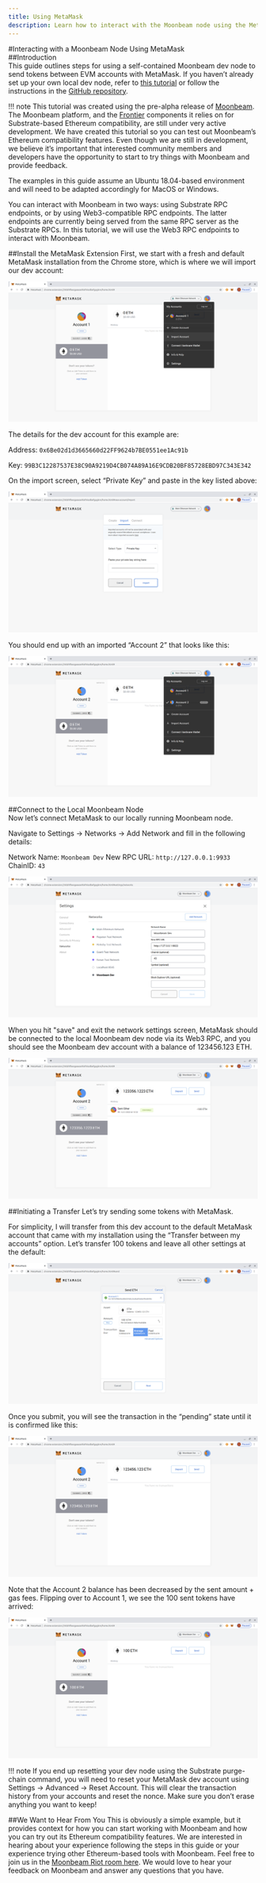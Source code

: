 ```yaml
---
title: Using MetaMask
description: Learn how to interact with the Moonbeam node using the MetaMask browser plug-in.
---
```

#Interacting with a Moonbeam Node Using MetaMask  
##Introduction  
This guide outlines steps for using a self-contained Moonbeam dev node to send tokens between EVM accounts with MetaMask.  If you haven’t already set up your own local dev node, refer to [this tutorial](/getting-started/setting-up-a-node/) or follow the instructions in the [GitHub repository](https://github.com/PureStake/moonbeam).

!!! note
    This tutorial was created using the pre-alpha release of [Moonbeam](https://github.com/PureStake/moonbeam/tree/crystalin-moonbeam-frontier). The Moonbeam platform, and the [Frontier](https://github.com/paritytech/frontier) components it relies on for Substrate-based Ethereum compatibility, are still under very active development.  We have created this tutorial so you can test out Moonbeam’s Ethereum compatibility features.  Even though we are still in development, we believe it’s important that interested community members and developers have the opportunity to start to try things with Moonbeam and provide feedback.

The examples in this guide assume an Ubuntu 18.04-based environment and will need to be adapted accordingly for MacOS or Windows.

You can interact with Moonbeam in two ways: using Substrate RPC endpoints, or by using Web3-compatible RPC endpoints.  The latter endpoints are currently being served from the same RPC server as the Substrate RPCs.  In this tutorial, we will use the Web3 RPC endpoints to interact with Moonbeam.

##Install the MetaMask Extension
First, we start with a fresh and default MetaMask installation from the Chrome store, which is where we will import our dev account:

![Import dev account into MetaMask](/images/using-metamask-1.png)

The details for the dev account for this example are:

Address: `0x6Be02d1d3665660d22FF9624b7BE0551ee1Ac91b`

Key: `99B3C12287537E38C90A9219D4CB074A89A16E9CDB20BF85728EBD97C343E342`

On the import screen, select “Private Key” and paste in the key listed above:

![Paste your account key into MetaMask](/images/using-metamask-2.png)

You should end up with an imported “Account 2” that looks like this:

![MetaMask displaying your new Account 2](/images/using-metamask-3.png)

##Connect to the Local Moonbeam Node  
Now let’s connect MetaMask to our locally running Moonbeam node.  

Navigate to Settings -> Networks -> Add Network and fill in the following details:

Network Name: `Moonbeam Dev`
New RPC URL: `http://127.0.0.1:9933`
ChainID: `43`

![Enter your new network information into MetaMask](/images/using-metamask-4.png)

When you hit "save" and exit the network settings screen, MetaMask should be connected to the local Moonbeam dev node via its Web3 RPC, and you should see the Moonbeam dev account with a balance of 123456.123 ETH.

![Your new Moonbeam account with a balance of 123456.123](/images/using-metamask-5.png)

##Initiating a Transfer
Let’s try sending some tokens with MetaMask.  

For simplicity, I will transfer from this dev account to the default MetaMask account that came with my installation using the “Transfer between my accounts” option.  Let’s transfer 100 tokens and leave all other settings at the default:

![Initiating a token transfer](/images/using-metamask-6.png)

Once you submit, you will see the transaction in the “pending” state until it is confirmed like this:

![Transaction confirmation](/images/using-metamask-7.png)

Note that the Account 2 balance has been decreased by the sent amount + gas fees.  Flipping over to Account 1, we see the 100 sent tokens have arrived:

![New balance in Account 1](/images/using-metamask-8.png)

!!! note
    If you end up resetting your dev node using the Substrate purge-chain command, you will need to reset your MetaMask dev account using Settings -> Advanced -> Reset Account.  This will clear the transaction history from your accounts and reset the nonce. Make sure you don’t erase anything you want to keep!

##We Want to Hear From You
This is obviously a simple example, but it provides context for how you can start working with Moonbeam and how you can try out its Ethereum compatibility features.  We are interested in hearing about your experience following the steps in this guide or your experience trying other Ethereum-based tools with Moonbeam.  Feel free to join us in the [Moonbeam Riot room here](https://matrix.to/#/!dzULkAiPePEaverEEP:matrix.org?via=matrix.org&via=web3.foundation).  We would love to hear your feedback on Moonbeam and answer any questions that you have.  
	
